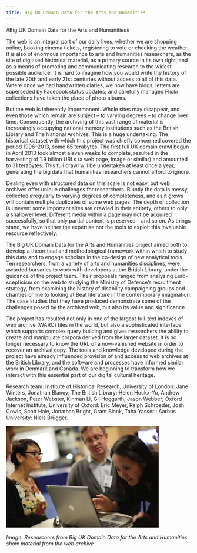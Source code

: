 ```yaml
---
title: Big UK Domain Data for the Arts and Humanities
---
```


#Big UK Domain Data for the Arts and Humanities#

The web is an integral part of our daily lives, whether we are shopping online, booking cinema tickets, registering to vote or checking the weather. It is also of enormous importance to arts and humanities researchers, as the site of digitised historical material, as a primary source in its own right, and as a means of promoting and communicating research to the widest possible audience. It is hard to imagine how you would write the history of the late 20th and early 21st centuries without access to all of this data. Where once we had handwritten diaries, we now have blogs; letters are superseded by Facebook status updates; and carefully managed Flickr collections have taken the place of photo albums.

But the web is inherently impermanent. Whole sites may disappear, and even those which remain are subject – to varying degrees – to change over time. Consequently, the archiving of this vast range of material is increasingly occupying national memory institutions such as the British Library and The National Archives. This is a huge undertaking. The historical dataset with which this project was chiefly concerned covered the period 1996–2013, some 65 terabytes. The first full UK domain crawl begun in April 2013 took almost eleven weeks to complete, resulted in the harvesting of 1.9 billion URLs (a web page, image or similar) and amounted to 31 terabytes. This full crawl will be undertaken at least once a year, generating the big data that humanities researchers cannot afford to ignore.

Dealing even with structured data on this scale is not easy, but web archives offer unique challenges for researchers. Bluntly the data is messy, collected irregularly to varying degrees of completeness, and as it grows will contain multiple duplicates of some web pages. The depth of collection is uneven: some important sites are crawled in their entirety, others to only a shallower level. Different media within a page may not be acquired successfully, so that only partial content is preserved – and so on. As things stand, we have neither the expertise nor the tools to exploit this invaluable resource reflectively.

The Big UK Domain Data for the Arts and Humanities project aimed both to develop a theoretical and methodological framework within which to study this data and to engage scholars in the co-design of new analytical tools. Ten researchers, from a variety of arts and humanities disciplines, were awarded bursaries to work with developers at the British Library, under the guidance of the project team. Their proposals ranged from analysing Euro-scepticism on the web to studying the Ministry of Defence’s recruitment strategy, from examining the history of disability campaigning groups and charities online to looking at Beat literature in the contemporary imagination. The case studies that they have produced demonstrate some of the challenges posed by the archived web, but also its value and significance.

The project has resulted not only in one of the largest full-text indexes of web archive (WARC) files in the world, but also a sophisticated interface which supports complex query building and gives researchers the ability to create and manipulate corpora derived from the larger dataset. It is no longer necessary to know the URL of a now-vanished website in order to recover an archival copy. The tools and knowledge developed during the project have already influenced provision of and access to web archives at the British Library, and the software and processes have informed similar work in Denmark and Canada. We are beginning to transform how we interact with this essential part of our digital cultural heritage.

Research team: Institute of Historical Research, University of London: Jane Winters, Jonathan Blaney; The British Library: Helen Hockx-Yu, Andrew Jackson, Peter Webster, Kinman Li, Gil Hoggarth, Jason Webber; Oxford Internet Institute, University of Oxford: Eric Meyer, Ralph Schroeder, Josh Cowls, Scott Hale, Jonathan Bright, Grant Blank, Taha Yasseri; Aarhus University: Niels Brügger. 

![image: Researchers from Big UK Domain Data for the Arts and Humanities show material from the web archive](Images/09.jpg)

_Image: Researchers from Big UK Domain Data for the Arts and Humanities show material from the web archive_
